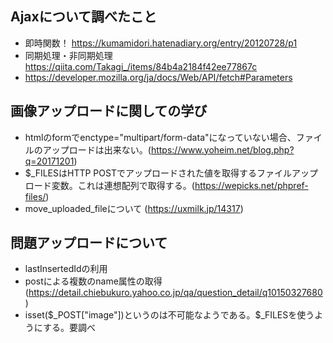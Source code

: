 ## Ajaxについて調べたこと
- 即時関数！ https://kumamidori.hatenadiary.org/entry/20120728/p1
- 同期処理・非同期処理 https://qiita.com/Takagi_/items/84b4a2184f42ee77867c
- https://developer.mozilla.org/ja/docs/Web/API/fetch#Parameters

## 画像アップロードに関しての学び
- htmlのformでenctype="multipart/form-data"になっていない場合、ファイルのアップロードは出来ない。(https://www.yoheim.net/blog.php?q=20171201)
- $_FILESはHTTP POSTでアップロードされた値を取得するファイルアップロード変数。これは連想配列で取得する。(https://wepicks.net/phpref-files/)
- move_uploaded_fileについて (https://uxmilk.jp/14317)

## 問題アップロードについて
- lastInsertedIdの利用
- postによる複数のname属性の取得(https://detail.chiebukuro.yahoo.co.jp/qa/question_detail/q10150327680)
- isset($_POST["image"])というのは不可能なようである。$_FILESを使うようにする。要調べ
